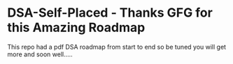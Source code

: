 # DSA-Self-Placed - Thanks GFG for this Amazing Roadmap
This repo had a pdf DSA roadmap from start to end so be tuned you will get more and soon well.....

